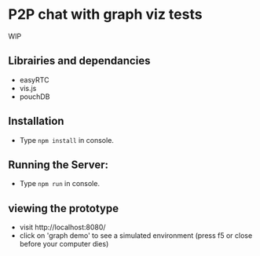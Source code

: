 P2P chat with graph viz tests
=============================

WIP

Librairies and dependancies 
---------------------------
 - easyRTC
 - vis.js
 - pouchDB
 
 
Installation
------------

 - Type `npm install` in console.

Running the Server:
-------------------

 - Type `npm run` in console.

viewing the prototype
---------------------

 - visit http://localhost:8080/
 - click on 'graph demo' to see a simulated environment (press f5 or close before your computer dies)